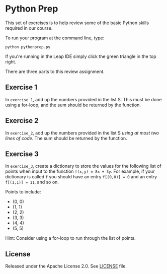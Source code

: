 # Python Prep

This set of exercises is to help review some of the basic Python skills
required in our course.

To run your program at the command line, type:

`python pythonprep.py`

If you're running in the Leap IDE simply click the green triangle in the top
right.

There are three parts to this review assignment.

## Exercise 1

In `exercise_1`, add up the numbers provided in the list S. This must be done
using a for-loop, and the sum should be returned by the function.

## Exercise 2

In `exercise_2`, add up the numbers provided in the list S *using at most two
lines of code*. The sum should be returned by the function.

## Exercise 3

In `exercise_3`, create a dictionary to store the values for the following list
of points when input to the function `f(x,y) = 8x + 3y`. For example, if your
dictionary is called `f` you should have an entry `f[(0,0)] = 0` and an entry
`f[(1,1)] = 11`, and so on.

Points to include:

- (0, 0)
- (1, 1)
- (2, 2)
- (3, 3)
- (4, 4)
- (5, 5)

Hint: Consider using a for-loop to run through the list of points.

## License

Released under the Apache License 2.0. See [LICENSE](LICENSE) file.
